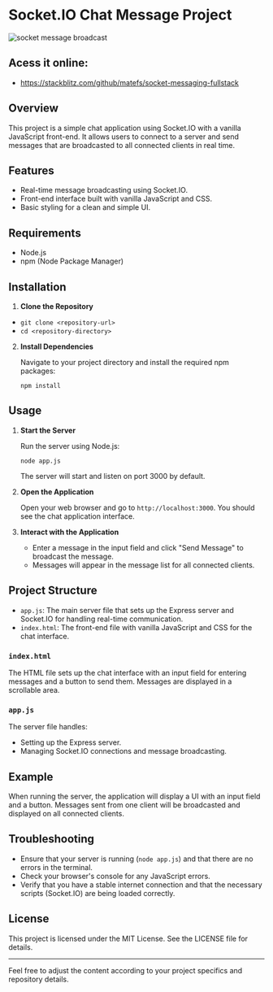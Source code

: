 # Socket.IO Chat Message Project

![socket message broadcast](https://github.com/user-attachments/assets/09a6f889-df39-4b20-af1d-4afd0e73c5da)

## Acess it online:
- https://stackblitz.com/github/matefs/socket-messaging-fullstack

## Overview

This project is a simple chat application using Socket.IO with a vanilla JavaScript front-end. It allows users to connect to a server and send messages that are broadcasted to all connected clients in real time.

## Features

-   Real-time message broadcasting using Socket.IO.
-   Front-end interface built with vanilla JavaScript and CSS.
-   Basic styling for a clean and simple UI.

## Requirements

-   Node.js
-   npm (Node Package Manager)

## Installation

1.  **Clone the Repository**
     
    
   - `git clone <repository-url>`
   - `cd <repository-directory>` 
    
2.  **Install Dependencies**
    
    Navigate to your project directory and install the required npm packages:
    
    `npm install` 
    

## Usage

1.  **Start the Server**
    
    Run the server using Node.js:
    
    `node app.js` 
    
    The server will start and listen on port 3000 by default.
    
2.  **Open the Application**
    
    Open your web browser and go to `http://localhost:3000`. You should see the chat application interface.
    
3.  **Interact with the Application**
    
    -   Enter a message in the input field and click "Send Message" to broadcast the message.
    -   Messages will appear in the message list for all connected clients.

## Project Structure

-   `app.js`: The main server file that sets up the Express server and Socket.IO for handling real-time communication.
-   `index.html`: The front-end file with vanilla JavaScript and CSS for the chat interface.

### `index.html`

The HTML file sets up the chat interface with an input field for entering messages and a button to send them. Messages are displayed in a scrollable area.

### `app.js`

The server file handles:

-   Setting up the Express server.
-   Managing Socket.IO connections and message broadcasting.

## Example

When running the server, the application will display a UI with an input field and a button. Messages sent from one client will be broadcasted and displayed on all connected clients.

## Troubleshooting

-   Ensure that your server is running (`node app.js`) and that there are no errors in the terminal.
-   Check your browser's console for any JavaScript errors.
-   Verify that you have a stable internet connection and that the necessary scripts (Socket.IO) are being loaded correctly.

## License

This project is licensed under the MIT License. See the LICENSE file for details.

----------

Feel free to adjust the content according to your project specifics and repository details.
